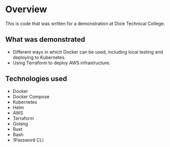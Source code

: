 # Overview

This is code that was written for a demonstration at Dixie Technical College.

## What was demonstrated
- Different ways in which Docker can be used, including local testing and deploying to Kubernetes.
- Using Terraform to deploy AWS infrastructure.

## Technologies used
- Docker
- Docker Compose
- Kubernetes
- Helm
- AWS
- Terraform
- Golang
- Rust
- Bash
- 1Password CLI
